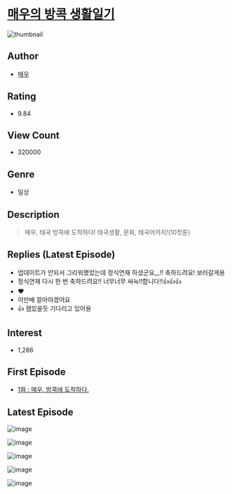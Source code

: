 # [매우의 방콕 생활일기](https://comic.naver.com/bestChallenge/list?titleId=793248)
![thumbnail](https://image-comic.pstatic.net/user_contents_data/challenge_comic/2022/04/16/354944/thumbnail_434x330f7a5f4d9_b37c_4230_8f4b_6ee8e1e8f9ea_00000565.JPEG)

## Author
- [매우](https://comic.naver.com/artistTitle?id=354944)

## Rating
- 9.84

## View Count
- 320000

## Genre
- 일상

## Description
> 매우, 태국 방콕에 도착하다! 태국생활, 문화, 태국어까지!(10컷툰)

## Replies (Latest Episode)
- 업데이트가 안되서 그리워했었는데 정식연재 하셨군요,,,!! 축하드려요! 보러갈게용
- 정식연재 다시 한 번 축하드려요!! 너무너무 싸눅!!합니다!!👍👍👍
- ❤️
- 이만배 깔아야겠어요
- 👍 잼있을듯 기다리고 있어용

## Interest
- 1,286

## First Episode
- [1화 : 매우, 방콕에 도착하다.](https://comic.naver.com/bestChallenge/detail?titleId=793248&no=1)

## Latest Episode
![image](https://image-comic.pstatic.net/user_contents_data/challenge_comic/2023/03/17/354944/upload_4122031925519004984.jpeg)

![image](https://image-comic.pstatic.net/user_contents_data/challenge_comic/2023/03/17/354944/upload_7377286951736522800.jpeg)

![image](https://image-comic.pstatic.net/user_contents_data/challenge_comic/2023/03/17/354944/upload_4049076055442863664.jpeg)

![image](https://image-comic.pstatic.net/user_contents_data/challenge_comic/2023/03/17/354944/upload_3546644325958039863.jpeg)

![image](https://image-comic.pstatic.net/user_contents_data/challenge_comic/2023/03/17/354944/upload_4063484030848675893.jpeg)
